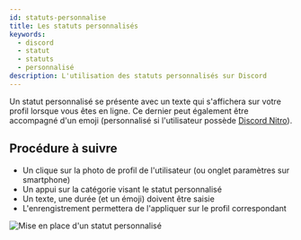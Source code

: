 ```yaml
---
id: statuts-personnalise
title: Les statuts personnalisés
keywords:
  - discord
  - statut
  - statuts
  - personnalisé
description: L'utilisation des statuts personnalisés sur Discord
---
```

Un statut personnalisé se présente avec un texte qui s'affichera sur votre profil lorsque vous êtes en ligne. Ce dernier peut également être accompagné d'un emoji (personnalisé si l'utilisateur possède [Discord Nitro](https://discord.fr/wiki/nitro-jeux/nitro/abonnements)).

## Procédure à suivre
* Un clique sur la photo de profil de l'utilisateur (ou onglet paramètres sur smartphone)
* Un appui sur la catégorie visant le statut personnalisé
* Un texte, une durée (et un émoji) doivent être saisie
* L'enrengistrement permettera de l'appliquer sur le profil correspondant

![Mise en place d'un statut personnalisé](https://i.discord.fr/Oho.gif)
